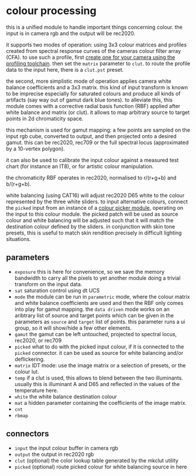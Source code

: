 # colour processing

this is a unified module to handle important things concerning colour.
the input is in camera rgb and the output will be rec2020.

it supports two modes of operation: using 3x3 colour matrices and profiles
created from spectral response curves of the cameras colour filter array (CFA).
to use such a profile, first [create one for your camera using the profiling
toolchain](../../../tools/clut/readme.md). then set the `matrix` parameter to `clut`.
to route the profile data to the input here, there is a `clut.pst` preset.

the second, more simplistic mode of operation applies camera white balance
coefficients and a 3x3 matrix. this kind of input transform is known to be
imprecise especially for saturated colours and produce all kinds of artifacts
(say way out of gamut dark blue tones). to alleviate this, this module comes
with a corrective radial basis function (RBF) applied after white balance and
matrix (or clut). it allows to map arbitrary source to target points in 2d
chromaticity space.

this mechanism is used for gamut mapping: a few points are sampled on the
input rgb cube, converted to output, and then projected onto a desired
gamut. this can be rec2020, rec709 or the full spectral locus (approximated by
a 10-vertex polygon).

it can also be used to calibrate the input colour against a measured
test chart (for instance an IT8), or for artistic colour manipulation.

the chromaticity RBF operates in rec2020, normalised to r/(r+g+b) and b/(r+g+b).

white balancing (using CAT16) will adjust rec2020 D65 white to the colour
represented by the three white sliders. to input alternative colours, connect
the `picked` input from an instance of a [colour picker
module](../pick/readme.md), operating on the input to this colour module. the
picked patch will be used as source colour and white balancing will be adjusted
such that it will match the destination colour defined by the sliders. in
conjunction with skin tone presets, this is useful to match skin rendition
precisely in difficult lighting situations.

## parameters

* `exposure` this is here for convenience, so we save the memory bandwidth to carry
  all the pixels to yet another module doing a trivial transform on the input data.
* `sat` saturation control using dt UCS
* `mode` the module can be run in `parametric` mode, where the colour matrix and white
  balance coefficients are used and then the RBF only comes into play for gamut mapping.
  the `data driven` mode works on an aribtrary list of source and target points which
  can be given in the parameters as `source` and `target` list of points.
  this parameter runs a ui group, so it will show/hide a few other elements.
* `gamut` the gamut can be left untouched, projected to spectral locus, rec2020, or rec709
* `picked` what to do with the picked input colour, if it is connected to the `picked` connector.
  it can be used as source for white balancing and/or deflickering.
* `matrix` IDT mode: use the image matrix or a selection of presets, or the colour lut.
* `temp` if a clut is used, this allows to blend between the two illuminants. usually this
  is illuminant A and D65 and reflected in the values of the temperature here.
* `white` the white balance destination colour
* `mat` a hidden parameter containing the coefficients of the image matrix.
* `cnt`
* `rbmap`

## connectors

* `input` the input colour buffer in camera rgb
* `output` the output in rec2020 rgb
* `clut` (optional) the color lookup table generated by the mkclut utility
* `picked` (optional) route picked colour for white balancing source in here
